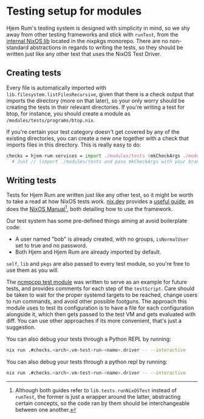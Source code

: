 # Testing setup for modules

Hjem Rum's testing system is designed with simplicity in mind, so we shy away from other testing frameworks and stick with `runTest`, from the [internal NixOS lib][nixos-testing] located in the nixpkgs monorepo. There are no non-standard abstractions in regards to writing the tests, so they should be written just like any other test that uses the NixOS Test Driver.

## Creating tests

Every file is automatically imported with `lib.filesystem.listFilesRecursive`, given that there is a check output that imports the directory (more on that later), so your only worry should be creating the tests in their relevant directories. If you're writing a test for btop, for instance, you should create a module as `/modules/tests/programs/btop.nix`.

If you're certain your test category doesn't get covered by any of the existing directories, you can create a new one together with a check that imports files in this directory. This is really easy to do:

```nix
checks = hjem-rum-services = import ./modules/tests (mkCheckArgs ./modules/tests/services);
  # Just // (import ./modules/tests and pass mkCheckArgs with your brand-new directory to it.
```

## Writing tests

Tests for Hjem Rum are written just like any other test, so it might be worth to take a read at how NixOS tests work. [nix.dev] provides a [useful guide][nixdev-testing], as does the [NixOS Manual][nixos-running-tests][^1], both detailing how to use the framework.

Our test system has some pre-defined things aiming at avoid boilerplate code:

- A user named "bob" is already created, with no groups, `isNormalUser` set to true and no password.
- Both Hjem and Hjem Rum are already imported by default.

`self`, `lib` and `pkgs` are also passed to every test module, so you're free to use them as you will.

The [ncmpcpp test module][ncmpcpp-test-module] was written to serve as an example for future tests, and provides comments for each step of the `testScript`. Care should be taken to wait for the proper systemd targets to be reached, change users to run commands, and avoid other possible footguns. The approach this module uses to test its configuration is to have a file for each configuration alongside it, which then gets passed to the test VM and gets evaluated with diff. You can use other approaches if its more convenient, that's just a suggestion.

You can also debug your tests through a Python REPL by running:

```bash
nix run .#checks.<arch>.vm-test-run-<name>.driver -- --interactive
```

You can also debug your tests through a python repl by running:

```bash
nix run .#checks.<arch>.vm-test-run-<name>.driver -- --interactive
```

[^1]: Although both guides refer to `lib.tests.runNixOSTest` instead of `runTest`, the former is just a wrapper around the latter, abstracting certain concepts, so the code ran by them should be interchangeable between one another.

[ncmpcpp-test-module]: ../modules/tests/programs/ncmpcpp/ncmpcpp.nix
[nix.dev]: https://nix.dev/
[nixdev-testing]: https://nix.dev/tutorials/nixos/integration-testing-using-virtual-machines.html
[nixos-running-tests]: https://nixos.org/manual/nixos/stable/index.html#sec-calling-nixos-tests
[nixos-testing]: https://github.com/NixOS/nixpkgs/tree/master/nixos/lib/testing
